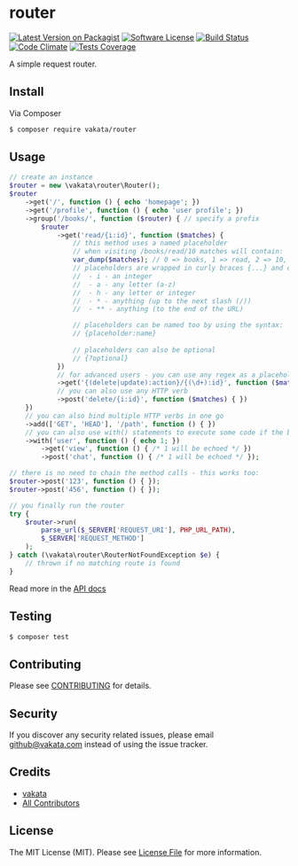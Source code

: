 # router

[![Latest Version on Packagist][ico-version]][link-packagist]
[![Software License][ico-license]](LICENSE.md)
[![Build Status][ico-travis]][link-travis]
[![Code Climate][ico-cc]][link-cc]
[![Tests Coverage][ico-cc-coverage]][link-cc]

A simple request router.

## Install

Via Composer

``` bash
$ composer require vakata/router
```

## Usage

``` php
// create an instance
$router = new \vakata\router\Router();
$router
    ->get('/', function () { echo 'homepage'; })
    ->get('/profile', function () { echo 'user profile'; })
    ->group('/books/', function ($router) { // specify a prefix
        $router
            ->get('read/{i:id}', function ($matches) {
                // this method uses a named placeholder
                // when visiting /books/read/10 matches will contain:
                var_dump($matches); // 0 => books, 1 => read, 2 => 10, id => 10
                // placeholders are wrapped in curly braces {...} and can be: 
                //  - i - an integer
                //  - a - any letter (a-z)
                //  - h - any letter or integer
                //  - * - anything (up to the next slash (/))
                //  - ** - anything (to the end of the URL)

                // placeholders can be named too by using the syntax:
                // {placeholder:name}
                
                // placeholders can also be optional
                // {?optional}
            })
            // for advanced users - you can use any regex as a placeholder:
            ->get('{(delete|update):action}/{(\d+):id}', function ($matches) { })
            // you can also use any HTTP verb
            ->post('delete/{i:id}', function ($matches) { })
    })
    // you can also bind multiple HTTP verbs in one go
    ->add(['GET', 'HEAD'], '/path', function () { })
    // you can also use with() statements to execute some code if the begging of the URL is a match to the prefix
    ->with('user', function () { echo 1; })
        ->get('view', function () { /* 1 will be echoed */ })
        ->post('chat', function () { /* 1 will be echoed */ });

// there is no need to chain the method calls - this works too:
$router->post('123', function () { });
$router->post('456', function () { });

// you finally run the router
try {
    $router->run(
        parse_url($_SERVER['REQUEST_URI'], PHP_URL_PATH),
        $_SERVER['REQUEST_METHOD']
    );
} catch (\vakata\router\RouterNotFoundException $e) {
    // thrown if no matching route is found
}
```

Read more in the [API docs](docs/README.md)

## Testing

``` bash
$ composer test
```


## Contributing

Please see [CONTRIBUTING](CONTRIBUTING.md) for details.

## Security

If you discover any security related issues, please email github@vakata.com instead of using the issue tracker.

## Credits

- [vakata][link-author]
- [All Contributors][link-contributors]

## License

The MIT License (MIT). Please see [License File](LICENSE.md) for more information.

[ico-version]: https://img.shields.io/packagist/v/vakata/router.svg?style=flat-square
[ico-license]: https://img.shields.io/badge/license-MIT-brightgreen.svg?style=flat-square
[ico-travis]: https://img.shields.io/travis/vakata/router/master.svg?style=flat-square
[ico-scrutinizer]: https://img.shields.io/scrutinizer/coverage/g/vakata/router.svg?style=flat-square
[ico-code-quality]: https://img.shields.io/scrutinizer/g/vakata/router.svg?style=flat-square
[ico-downloads]: https://img.shields.io/packagist/dt/vakata/router.svg?style=flat-square
[ico-cc]: https://img.shields.io/codeclimate/github/vakata/router.svg?style=flat-square
[ico-cc-coverage]: https://img.shields.io/codeclimate/coverage/github/vakata/router.svg?style=flat-square

[link-packagist]: https://packagist.org/packages/vakata/router
[link-travis]: https://travis-ci.org/vakata/router
[link-scrutinizer]: https://scrutinizer-ci.com/g/vakata/router/code-structure
[link-code-quality]: https://scrutinizer-ci.com/g/vakata/router
[link-downloads]: https://packagist.org/packages/vakata/router
[link-author]: https://github.com/vakata
[link-contributors]: ../../contributors
[link-cc]: https://codeclimate.com/github/vakata/router

